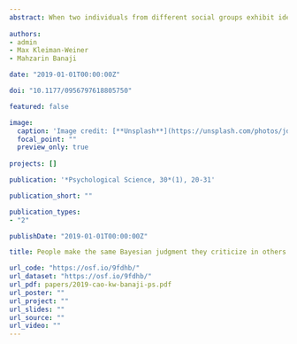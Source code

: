 ```yaml
---
abstract: When two individuals from different social groups exhibit identical behavior, egalitarian codes of conduct call for equal judgments of both individuals. However, this moral imperative is at odds with the statistical imperative to consider priors based on group membership. Insofar as these priors differ, Bayesian rationality calls for unequal judgments of both individuals. We show that participants criticized the morality and intellect of someone else who made a Bayesian judgment, shared less money with this person, and incurred financial costs to punish this person. However, participants made unequal judgments as a Bayesian statistician would, thereby rendering the same judgment that they found repugnant when offered by someone else. This inconsistency, which can be reconciled by differences in which base rate is attended to, suggests that participants use group membership in a way that reflects the savvy of a Bayesian and the disrepute of someone they consider to be a bigot.
  
authors:
- admin
- Max Kleiman-Weiner
- Mahzarin Banaji

date: "2019-01-01T00:00:00Z"

doi: "10.1177/0956797618805750"

featured: false

image:
  caption: 'Image credit: [**Unsplash**](https://unsplash.com/photos/jdD8gXaTZsc)'
  focal_point: ""
  preview_only: true
  
projects: []

publication: '*Psychological Science, 30*(1), 20-31'

publication_short: ""

publication_types:
- "2"

publishDate: "2019-01-01T00:00:00Z"

title: People make the same Bayesian judgment they criticize in others

url_code: "https://osf.io/9fdhb/"
url_dataset: "https://osf.io/9fdhb/"
url_pdf: papers/2019-cao-kw-banaji-ps.pdf
url_poster: ""
url_project: ""
url_slides: ""
url_source: ""
url_video: ""
---
```


<!--
{{% alert note %}}
Click the *Cite* button above to demo the feature to enable visitors to import publication metadata into their reference management software.
{{% /alert %}}

{{% alert note %}}
Click the *Slides* button above to demo Academic's Markdown slides feature.
{{% /alert %}}

Supplementary notes can be added here, including [code and math](https://sourcethemes.com/academic/docs/writing-markdown-latex/).
-->
